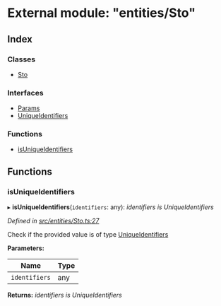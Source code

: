 # External module: "entities/Sto"

## Index

### Classes

* [Sto](../classes/_entities_sto_.sto.md)

### Interfaces

* [Params](../interfaces/_entities_sto_.params.md)
* [UniqueIdentifiers](../interfaces/_entities_sto_.uniqueidentifiers.md)

### Functions

* [isUniqueIdentifiers](_entities_sto_.md#isuniqueidentifiers)

## Functions

###  isUniqueIdentifiers

▸ **isUniqueIdentifiers**(`identifiers`: any): *identifiers is UniqueIdentifiers*

*Defined in [src/entities/Sto.ts:27](https://github.com/PolymathNetwork/polymath-sdk/blob/45453ad/src/entities/Sto.ts#L27)*

Check if the provided value is of type [UniqueIdentifiers](../interfaces/_entities_sto_.uniqueidentifiers.md)

**Parameters:**

Name | Type |
------ | ------ |
`identifiers` | any |

**Returns:** *identifiers is UniqueIdentifiers*
